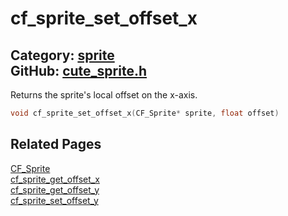 [//]: # (This file is automatically generated by Cute Framework's docs parser.)
[//]: # (Do not edit this file by hand!)
[//]: # (See: https://github.com/RandyGaul/cute_framework/blob/master/samples/docs_parser.cpp)
[](../header.md ':include')

# cf_sprite_set_offset_x

Category: [sprite](/api_reference?id=sprite)  
GitHub: [cute_sprite.h](https://github.com/RandyGaul/cute_framework/blob/master/include/cute_sprite.h)  
---

Returns the sprite's local offset on the x-axis.

```cpp
void cf_sprite_set_offset_x(CF_Sprite* sprite, float offset)
```

## Related Pages

[CF_Sprite](/sprite/cf_sprite.md)  
[cf_sprite_get_offset_x](/sprite/cf_sprite_get_offset_x.md)  
[cf_sprite_get_offset_y](/sprite/cf_sprite_get_offset_y.md)  
[cf_sprite_set_offset_y](/sprite/cf_sprite_set_offset_y.md)  
